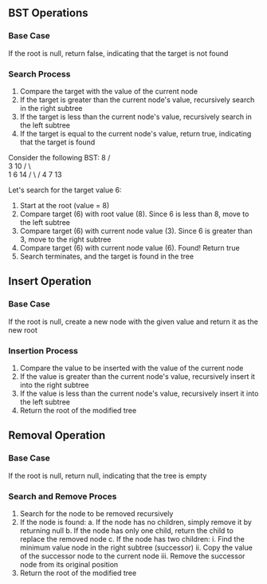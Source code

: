 ## BST Operations

### Base Case
If the root is null, return false, indicating that the target is not found

### Search Process
1. Compare the target with the value of the current node
2. If the target is greater than the current node's value, recursively search in the right subtree
3. If the target is less than the current node's value, recursively search in the left subtree
4. If the target is equal to the current node's value, return true, indicating that the target is found

Consider the following BST:
        8
       / \
      3   10
     / \    \
    1   6    14
       / \   /
      4   7 13

Let's search for the target value 6:
1. Start at the root (value = 8)
2. Compare target (6) with root value (8). Since 6 is less than 8, move to the left subtree
3. Compare target (6) with current node value (3). Since 6 is greater than 3, move to the right subtree
4. Compare target (6) with current node value (6). Found! Return true
5. Search terminates, and the target is found in the tree

## Insert Operation

### Base Case
If the root is null, create a new node with the given value and return it as the new root

### Insertion Process
1. Compare the value to be inserted with the value of the current node
2. If the value is greater than the current node's value, recursively insert it into the right subtree
3. If the value is less than the current node's value, recursively insert it into the left subtree
4. Return the root of the modified tree

## Removal Operation

### Base Case
If the root is null, return null, indicating that the tree is empty

### Search and Remove Proces
1. Search for the node to be removed recursively
2. If the node is found:
		a. If the node has no children, simply remove it by returning null
		b. If the node has only one child, return the child to replace the removed node
		c. If the node has two children:
			i. Find the minimum value node in the right subtree (successor)
			ii. Copy the value of the successor node to the current node
			iii. Remove the successor node from its original position
3. Return the root of the modified tree